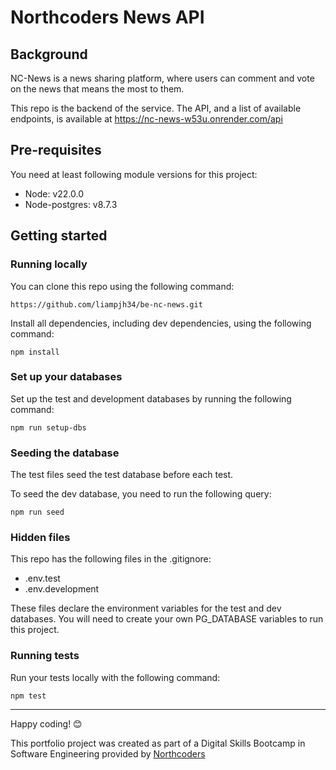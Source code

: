 # Northcoders News API

## Background
NC-News is a news sharing platform, where users can comment and vote on the news that means the most to them.

This repo is the backend of the service. The API, and a list of available endpoints, is available at https://nc-news-w53u.onrender.com/api

## Pre-requisites
You need at least following module versions for this project:
- Node: v22.0.0
- Node-postgres: v8.7.3

## Getting started
### Running locally
You can clone this repo using the following command:
```
https://github.com/liampjh34/be-nc-news.git
```

Install all dependencies, including dev dependencies, using the following command:
```
npm install
```

### Set up your databases
Set up the test and development databases by running the following command:
```
npm run setup-dbs
```

### Seeding the database
The test files seed the test database before each test.

To seed the dev database, you need to run the following query:
```
npm run seed
```

### Hidden files
This repo has the following files in the .gitignore:
- .env.test
- .env.development

These files declare the environment variables for the test and dev databases. You will need to create your own PG_DATABASE variables to run this project.

### Running tests
Run your tests locally with the following command:
```
npm test
```

--- 
Happy coding! 😊 

This portfolio project was created as part of a Digital Skills Bootcamp in Software Engineering provided by [Northcoders](https://northcoders.com/)
